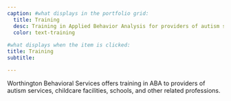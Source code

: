```yaml
---
caption: #what displays in the portfolio grid:
  title: Training
  desc: Training in Applied Behavior Analysis for providers of autism services and other related professions. 
  color: text-training
  
#what displays when the item is clicked:
title: Training
subtitle:

---
```

Worthington Behavioral Services offers training in ABA to providers of autism services, childcare facilities, schools, and other related professions. 